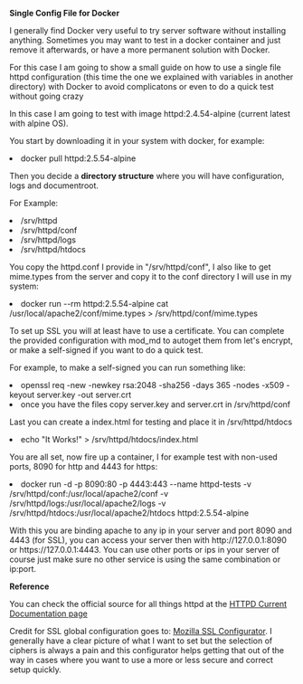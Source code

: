 <b>Single Config File for Docker</b>

<p>I generally find Docker very useful to try server software without installing anything. Sometimes you may want to test in a docker container and just remove it afterwards, or have a more permanent solution with Docker.</p>

<p>For this case I am going to show a small guide on how to use a single file httpd configuration (this time the one we explained with variables in another directory) with Docker to avoid complicatons or even to do a quick test without going crazy</p>

<p>In this case I am going to test with image httpd:2.4.54-alpine (current latest with alpine OS).

<p>You start by downloading it in your system with docker, for example:</p>
<li>docker pull httpd:2.5.54-alpine</li>

<p>Then you decide a <b>directory structure</b> where you will have configuration, logs and documentroot.</p>
<p>For Example:</p>
<p>
<li>/srv/httpd</li>
<li>/srv/httpd/conf</li>
<li>/srv/httpd/logs</li>
<li>/srv/httpd/htdocs</li>
</p>

<p>You copy the httpd.conf I provide in "/srv/httpd/conf", I also like to get mime.types from the server and copy it to the conf directory I will use in my system:</p>
<p>
<li>docker run --rm httpd:2.5.54-alpine cat /usr/local/apache2/conf/mime.types > /srv/httpd/conf/mime.types</li>
</p>

<p>To set up SSL you will at least have to use a certificate. You can complete the provided configuration with mod_md to autoget them from let's encrypt, or make a self-signed if you want to do a quick test.</p>

<p>For example, to make a self-signed you can run something like:</p>

<p>
<li>openssl req -new -newkey rsa:2048 -sha256 -days 365 -nodes -x509 -keyout server.key -out server.crt</li>
<li>once you have the files copy server.key and server.crt in /srv/httpd/conf</li>
</p>

<p>Last you can create a index.html for testing and place it in /srv/httpd/htdocs</p>
<p>
<li>echo "It Works!" > /srv/httpd/htdocs/index.html</li>
</p>

<p>You are all set, now fire up a container, I for example test with non-used ports, 8090 for http and 4443 for https:</p>
<p>
<li>docker run -d -p 8090:80 -p 4443:443 --name httpd-tests -v /srv/httpd/conf:/usr/local/apache2/conf -v /srv/httpd/logs:/usr/local/apache2/logs -v /srv/httpd/htdocs:/usr/local/apache2/htdocs httpd:2.5.54-alpine</li>
<p>With this you are binding apache to any ip in your server and port 8090 and 4443 (for SSL), you can access your server then with http://127.0.0.1:8090 or https://127.0.0.1:4443. You can use other ports or ips in your server of course just make sure no other service is using the same combination or ip:port.</p>
</p>


<p><b>Reference</b></p>


<p>You can check the official source for all things httpd at the <a href="http://httpd.apache.org/docs/current">HTTPD Current Documentation page</a>

<p>Credit for SSL global configuration goes to: <a href="https://ssl-config.mozilla.org/#server=apache&version=2.4.46&config=intermediate&openssl=1.1.1k&guideline=5.6">Mozilla SSL Configurator</a>. I generally have a clear picture of what I want to set but the selection of ciphers is always a pain and this configurator helps getting that out of the way in cases where you want to use a more or less secure and correct setup quickly.</p>

